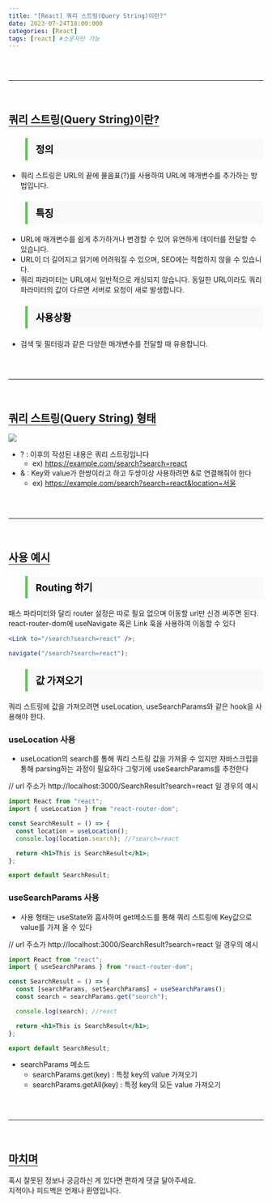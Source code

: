 ```yaml
---
title: "[React] 쿼리 스트링(Query String)이란?"
date: 2023-07-24T18:00:000
categories: [React]
tags: [react] #소문자만 가능
---
```


<style type="text/css">
    hr{
        margin: 60px 0;
    }
    blockquote{
        font-size:1.2rem;
        background: #f9f9f9;
        color:black; 
        padding: 0.5rem 1rem; 
        border-left: 5px solid #5cc55b;
    }
    blockquote>h3{
        margin:0;
    }
</style>

---

## <b style="border-bottom:2px solid gray" class="h2">쿼리 스트링(Query String)이란?</b>

<h3><blockquote>정의
</blockquote></h3>

- 쿼리 스트링은 URL의 끝에 물음표(?)를 사용하여 URL에 매개변수를 추가하는 방법입니다.

<h3><blockquote>특징
</blockquote></h3>

- URL에 매개변수를 쉽게 추가하거나 변경할 수 있어 유연하게 데이터를 전달할 수 있습니다.
- URL이 더 길어지고 읽기에 어려워질 수 있으며, SEO에는 적합하지 않을 수 있습니다.
- 쿼리 파라미터는 URL에서 일반적으로 캐싱되지 않습니다. 동일한 URL이라도 쿼리 파라미터의 값이 다르면 서버로 요청이 새로 발생합니다.

<h3><blockquote>사용상황
</blockquote></h3>

- 검색 및 필터링과 같은 다양한 매개변수를 전달할 때 유용합니다.

---

## <b style="border-bottom:2px solid gray" class="h2">쿼리 스트링(Query String) 형태</b>

<img src="https://github.com/TWOGATH3R/twogather-web-frontend/assets/88264006/235e794f-72de-4bdb-8271-a314519f6648">

- ? : 이후의 작성된 내용은 쿼리 스트링입니다
  - ex) https://example.com/search?search=react
- & : Key와 value가 한쌍이라고 하고 두쌍이상 사용하려면 &로 연결해줘야 한다
  - ex) https://example.com/search?search=react&location=서울

---

## <b style="border-bottom:2px solid gray" class="h2">사용 예시</b>

<h3><blockquote>Routing 하기
</blockquote></h3>

패스 파라미터와 달리 router 설정은 따로 필요 없으며 이동할 url만 신경 써주면 된다.<br/>
react-router-dom에 useNavigate 혹은 Link 훅을 사용하여 이동할 수 있다

```jsx
<Link to="/search?search=react" />;

navigate("/search?search=react");
```

<h3><blockquote>값 가져오기
</blockquote></h3>

쿼리 스트링에 값을 가져오려면 useLocation, useSearchParams와 같은 hook을 사용해야 한다.

### useLocation 사용

- useLocation의 search를 통해 쿼리 스트링 값을 가져올 수 있지만 자바스크립을 통해 parsing하는 과정이 필요하다 그렇기에 useSearchParams를 추천한다

// url 주소가 http://localhost:3000/SearchResult?search=react 일 경우의 예시

```jsx
import React from "react";
import { useLocation } from "react-router-dom";

const SearchResult = () => {
  const location = useLocation();
  console.log(location.search); //?search=react

  return <h1>This is SearchResult</h1>;
};

export default SearchResult;
```

### useSearchParams 사용

- 사용 형태는 useState와 흡사하며 get메소드를 통해 쿼리 스트링에 Key값으로 value를 가져 올 수 있다

// url 주소가 http://localhost:3000/SearchResult?search=react 일 경우의 예시

```jsx
import React from "react";
import { useSearchParams } from "react-router-dom";

const SearchResult = () => {
  const [searchParams, setSearchParams] = useSearchParams();
  const search = searchParams.get("search");

  console.log(search); //react

  return <h1>This is SearchResult</h1>;
};

export default SearchResult;
```

- searchParams 메소드
  - searchParams.get(key) : 특정 key의 value 가져오기
  - searchParams.getAll(key) : 특정 key의 모든 value 가져오기

---

## <b style="border-bottom:2px solid gray"><b>마치며</b></b>

<P>혹시 잘못된 정보나 궁금하신 게 있다면 편하게 댓글 달아주세요.<br/>
지적이나 피드백은 언제나 환영입니다.</p>
